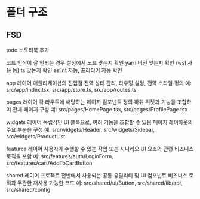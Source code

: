 # 폴더 구조
## FSD







todo 스토리북 추가



코드 인식이 잘 안되는 경우 
설정에서 노드 맞는지 확인 
yarn 버전 맞는지 확인 (wsl 사용 등) 
ts 맞는지 확인 
eslint 자동, 프리티어 자동 확인 





app 레이어
애플리케이션의 진입점
전역 상태 관리, 라우팅 설정, 전역 스타일 정의
예: src/app/index.tsx, src/app/store.ts, src/app/routes.ts


pages 레이어
각 라우트에 해당하는 페이지 컴포넌트 정의
하위 위젯과 기능을 조합하여 전체 페이지 구성
예: src/pages/HomePage.tsx, src/pages/ProfilePage.tsx


widgets 레이어
독립적인 UI 블록으로, 여러 기능을 조합할 수 있음
페이지 레이아웃의 주요 부분을 구성
예: src/widgets/Header, src/widgets/Sidebar, src/widgets/ProductList


features 레이어
사용자가 수행할 수 있는 작업 또는 시나리오
UI 요소와 관련 비즈니스 로직을 포함
예: src/features/auth/LoginForm, src/features/cart/AddToCartButton


shared 레이어
프로젝트 전반에서 사용되는 공통 유틸리티 및 UI 컴포넌트
비즈니스 로직과 무관한 재사용 가능한 코드
예: src/shared/ui/Button, src/shared/lib/api, src/shared/config